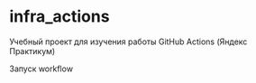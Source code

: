# infra_actions
Учебный проект для изучения работы GitHub Actions (Яндекс Практикум)

Запуск workflow